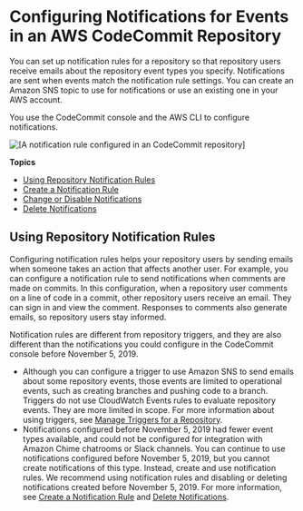 # Configuring Notifications for Events in an AWS CodeCommit Repository<a name="how-to-repository-email"></a>

You can set up notification rules for a repository so that repository users receive emails about the repository event types you specify\. Notifications are sent when events match the notification rule settings\. You can create an Amazon SNS topic to use for notifications or use an existing one in your AWS account\. 

 You use the CodeCommit console and the AWS CLI to configure notifications\.

![\[A notification rule configured in an CodeCommit repository\]](http://docs.aws.amazon.com/codecommit/latest/userguide/images/create-notification-rule-repository.png)

**Topics**
+ [Using Repository Notification Rules](#how-to-repository-email-using)
+ [Create a Notification Rule](notification-rule-create.md)
+ [Change or Disable Notifications](how-to-repository-email-console-edit.md)
+ [Delete Notifications](how-to-repository-email-delete.md)

## Using Repository Notification Rules<a name="how-to-repository-email-using"></a>

Configuring notification rules helps your repository users by sending emails when someone takes an action that affects another user\. For example, you can configure a notification rule to send notifications when comments are made on commits\. In this configuration, when a repository user comments on a line of code in a commit, other repository users receive an email\. They can sign in and view the comment\. Responses to comments also generate emails, so repository users stay informed\.

Notification rules are different from repository triggers, and they are also different than the notifications you could configure in the CodeCommit console before November 5, 2019\. 
+ Although you can configure a trigger to use Amazon SNS to send emails about some repository events, those events are limited to operational events, such as creating branches and pushing code to a branch\. Triggers do not use CloudWatch Events rules to evaluate repository events\. They are more limited in scope\. For more information about using triggers, see [Manage Triggers for a Repository](how-to-notify.md)\.
+ Notifications configured before November 5, 2019 had fewer event types available, and could not be configured for integration with Amazon Chime chatrooms or Slack channels\. You can continue to use notifications configured before November 5, 2019, but you cannot create notifications of this type\. Instead, create and use notification rules\. We recommend using notification rules and disabling or deleting notifications created before November 5, 2019\. For more information, see [Create a Notification Rule](notification-rule-create.md) and [Delete Notifications](how-to-repository-email-delete.md)\. 
